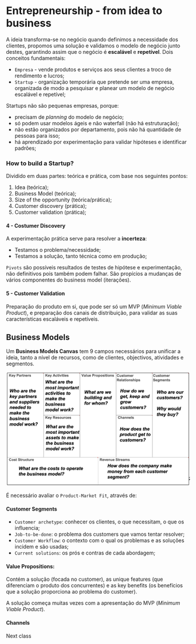 # Entrepreneurship - from idea to business

A ideia transforma-se no negócio quando definimos a necessidade dos clientes, propomos uma solução e validamos o modelo de negócio junto destes, garantindo assim que o negócio é **escalável** e **repetível**. Dois conceitos fundamentais:

- `Empresa` - vende produtos e serviços aos seus clientes a troco de rendimento e lucros;
- `Startup` - organização temporária que pretende ser uma empresa, organizada de modo a pesquisar e planear um modelo de negócio escalável e repetível;

Startups não são pequenas empresas, porque:

- precisam de *planning* do modelo de negócio;
- só podem usar modelos ágeis e não waterfall (não há estruturação);
- não estão organizados por departamento, pois não há quantidade de pessoas para isso;
- há aprendizado por experimentação para validar hipóteses e identificar padrões;

### How to build a Startup?

Dividido em duas partes: teórica e prática, com base nos seguintes pontos:

1. Idea (teórica);
2. Business Model (teórica);
3. Size of the opportunity (teórica/prática);
4. Customer discovery (prática);
5. Customer validation (prática);

#### 4 - Costumer Discovery

A experimentação prática serve para resolver a **incerteza**:

- Testamos o problema/necessidade;
- Testamos a solução, tanto técnica como em produção;

`Pivots` são possíveis resultados de testes de hipótese e experimentação, não definitivos pois também podem falhar. São propícios a mudanças de vários componentes do business model (iterações). 

#### 5 - Customer Validation

Preparação do produto em si, que pode ser só um MVP (*Minimum Viable Product*), e preparação dos canais de distribuição, para validar as suas características escaláveis e repetíveis.

## Business Models

Um **Business Models Canvas** tem 9 campos necessários para unificar a ideia, tanto a nível de recursos, como de clientes, objectivos, atividades e segmentos. 

![Business Model](../Images/Business%20Model.png)

É necessário avaliar o `Product-Market Fit`, através de:

#### Customer Segments

- `Customer archetype`: conhecer os clientes, o que necessitam, o que os influencia;
- `Job-to-be-done`: o problema dos customers que vamos tentar resolver;
- `Customer Workflow`: o contexto com o qual os problemas e as soluções incidem e são usadas;
- `Current solutions`: os prós e contras de cada abordagem;

#### Value Propositions:

Contém a solução (focada no customer), as unique features (que diferenciam o produto dos concurrentes) e as key benefits (os benefícios que a solução proporciona ao problema do customer).

A solução começa muitas vezes com a apresentação do MVP (*Minimum Viable Product*).

#### Channels

Next class